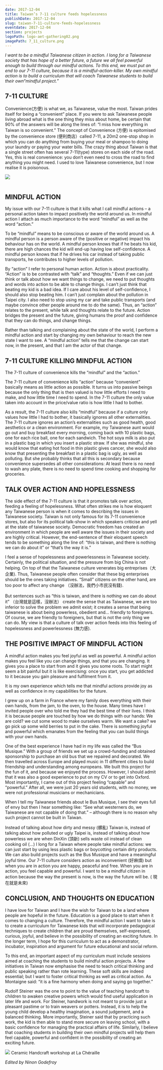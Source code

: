 ```yaml
---
date: 2017-12-04
title: Taiwan’s 7-11 culture feeds hopelessness
publishDate: 2017-12-04
slug: taiwan-7-11-culture-feeds-hopelessness
eventdate: 2017-12-04
section: projects
logoPath: logo-aet-gathering02.png
imagePath: 7_11_culture.png
---
```




*I want to be a mindful Taiwanese citizen in action. I long for a Taiwanese society that has hope of a better future, a future we all feel powerful enough to build through our mindful actions.  To this end, we must put an end to our 7-11 culture, because it is a mindful-action-killer. My own mindful action is to build a curriculum that will coach Taiwanese students to build their own“mindful project.”*


## 7-11 CULTURE


Convenience(方便) is what we, as Taiwanese, value the most. Taiwan prides itself for being a “convenient” place. If you were to ask Taiwanese people living abroad what is the one thing they miss about home, be certain that 90% of the answers will be along the lines of: “I miss how everything in Taiwan is so convenient.” The concept of Convenience (方便) is epitomised by the convenience store (便利商店）called 7-11, a 20m2  one-stop shop in which you can do anything from buying your meal or shampoo to doing your laundry or paying your water bills. The crazy thing about Taiwan is that a single street often has several 7-11(type) stores on each side of the road. Yes, this is real convenience: you don’t even need to cross the road to find anything you might need. I used to love Taiwanese convenience, but I now realise it is poisonous.

<img src="/images/7_11_culture.png"><br/><br/>

## MINDFUL ACTION

My issue with our 7-11 culture is that it kills what I call mindful actions – a personal action taken to impact positively the world around us. In mindful action I attach as much importance to the word “mindful” as well as the word “action.”

To be “mindful” means to be conscious or aware of the world around us. A mindful person is a person aware of the (positive or negative) impact his behaviour has on the world. A mindful person knows that if he beats his kid, there are high chances the kid will end-up having low self-confidence. A mindful person knows that if he drives his car instead of taking public transports, he contributes to higher levels of pollution.

By “action” I refer to personal human action. Action is about practicality. “Action” is to be contrasted  with “talk” and “thoughts.” Even if we can just think or talk about how we want things to change, we need to put thoughts and words into action to be able to change things. I can’t just think that beating my kid is a bad idea. If I care about his level of self-confidence, I should also stop beating him. I can’t just complain about the pollution in Taipei city.  I also need to stop using my car and take public transports (and maybe convince other people around me to do the same). Thus, an “action” relates to the present, while talk and thoughts relate to the future. Action bridges the present and the future, giving humans the proof and confidence that they can do things, and change things.

Rather than talking and complaining about the state of the world, I perform a mindful action and start by changing my own behaviour to reach the new state I want to see. A “mindful action” tells me that the change can start now, in the present, and that I am the actor of that change.

## 7-11 CULTURE KILLING MINDFUL ACTION

The 7-11 culture of convenience kills the “mindful” and the “action.”

The 7-11 culture of convenience kills “action” because “convenient” basically means as little action as possible. It turns us into passive beings because the only thing that is then valued is how little efforts I need to make, and how little time I need to spend. In the 7-11 culture the only value taken into account in the price/value ratio is how little I had to bother.

As a result, the 7-11 culture also kills “mindful” because  if a culture only values  how little I had to bother, it basically ignores all other externalities. The 7-11 culture ignores an action’s externalities such as good health,  good aesthetics or a clean environment.  For example, my Taiwanese aunt would go out and buy breakfast every morning, coming back with 10 plastic bags, one for each rice ball, one for each sandwich. The hot soya milk is also put in a plastic bag in which you insert a plastic straw. If she was  mindful, she would know that eating hot food in thin plastic gives cancer, she would also know that presenting the breakfast in a plastic bag is ugly, as well as polluting. But she probably thinks that all this is secondary because convenience supersedes all other considerations: At least there is no need to wash any plate, there is no need to spend time cooking and shopping for groceries.

## TALK OVER ACTION AND HOPELESSNESS

The  side effect of the 7-11 culture  is that it promotes talk over action, feeding a feeling of hopelessness. What often strikes me is how eloquent any Taiwanese person is when it comes to describing the issues in Taiwanese society. Taiwan is not only famous for its 7-11 convenience stores, but also for its political talk-show in which speakers criticise and yell at the state of taiwanese society. Democratic freedom has created an environment in which people are well aware the issues in their society and are highly critical. However, the end-sentence of their eloquent speech tends to be something along the line of: “this is taiwan, and there is nothing we can do about it” or “that’s the way it is.”

I feel a sense of hopelessness and powerlessness in Taiwanese society. Certainly, the political situation, and the pressure from big China is not helping. On top of that the Taiwanese culture venerates big entreprises（大企業). Thus, Taiwanese people often consider that these big enterprises should be the ones taking initiatives. “Small” citizens on the other hand,  are too poor to affect any change （沒辦法，我們小市民沒有錢).<br/><br/>
But sentences such as “this is taiwan, and there is nothing we can do about it” （台灣就是這樣，沒辦法） create the sense that as Taiwanese, we are too inferior to solve the problem we admit exist; it creates a sense that being taiwanese is about being powerless, obedient and… friendly to foreigners. Of course, we are friendly to foreigners, but that is not the only thing we can do. My view is that a culture of talk over action feeds into this feeling of hopelessness and powerlessness (無力感).

## THE POSITIVE IMPACT OF MINDFUL ACTION

A mindful action makes you feel joyful as well as powerful. A mindful action makes you feel like you can change things, and that you are changing. It gives you a place to start from and it gives you some roots. To start might seem a bit painful but it is like exercising: once you start, you get addicted to it because you gain pleasure and fulfilment from it.

It is my own experience which tells me that mindful actions provide joy as well as confidence in my capabilities for the future.

I grew up on a farm in France where my family does everything with their own hands, from the jam, to the oven, to the house. Many times have I invited people over who told me they had the best time of their lives.  I think it is because people are touched by how we do things with our hands: We are cold? we cut some wood to make ourselves warm. We want a cake? we go pick up some wild berries to put in the cake. There is something joyful and powerful which emanates from the feeling that you can build things with your own hands.

One of the best experience I have had in my life was called the “Bus Musique.” With a group of friends we set up a crowd-funding and obtained sponsorship to purchase an old bus that we repaired and decorated. We then travelled across Europe and played music in 11 different cities to build friendship and understanding among europeans. We built this project for the fun of it, and because we enjoyed the process. However, I should admit that it was also a good experience to put on my CV or to get into Oxford. Most importantly, I came out of this project feeling “capable” and “powerful.” After all, we were just 20 years old students, with no money, we were not professional musicians or mechanicians.

When I tell my Taiwanese friends about le Bus Musique, I see their eyes full of envy but then I hear something like: “See what westerners do, we Taiwanese are not capable of doing that.” – although there is no reason why such project cannot be built in Taiwan.

Instead of talking about how dirty and messy (髒亂) Taiwan is, instead of talking about how polluted or ugly Taipei is, instead of talking about how powerless we are when DinXin (頂新) sells waste oil instead of clean cooking oil (…)  I long for a Taiwan where people take mindful actions: we can just start by using less plastic bags or boycotting certain dirty products. We can also build projects such as the Bus Musique and have a meaningful joyful time. Our  7-11 culture considers action as inconvenient  (好麻煩) but  when you are in action you are happy, peaceful and free. When you are in action, you feel capable and powerful. I want to be a mindful citizen in action because the way the present is now, is the way the future will be. ( 現在就是未來)

## CONCLUSION, AND THOUGHTS ON EDUCATION

I have love for Taiwan and I have the wish for  Taiwan to be a land where people are hopeful in the future. Education is a good place to start when it comes to changing a culture. Therefore, the mindful action I want to take is to create a curriculum for Taiwanese kids that will incorporate pedagogical techniques to create children that are proud themselves, self-expressed, curious, joyful, and believe in the possibility of creating an exciting future. In the longer term, I hope for this curriculum to act as a demonstrator, incubator, inspiration and argument for future educational and social reform.

To this end, an important aspect of my curriculum must include sessions aimed at coaching the students to build mindful action projects. A few initiatives in Taiwan now emphasise the need to teach critical thinking and public speaking rather than rote learning. These soft skills are indeed essential; but I want to foster critical thinking as well as critical action. As Montaigne said: “it is a fine harmony when doing and saying go together.”

Rudolf Steiner was the one to point to the value of teaching handcraft to children to awaken creative powers which would find useful application in later life and work. For Steiner,  handwork is not meant to provide just a pleasant pastime or to train weavers or potters. Instead, it is to help the young child develop a healthy imagination, a sound judgement, and a balanced thinking. More importantly, Steiner said that by practicing such work, the kid is then able to stand more secure on leaving school, with a basic confidence for managing the practical affairs of life. Similarly, I believe that coaching students in building their own mindful projects will help them feel capable, powerful and confident in the possibility of creating an exciting future.

<img src="/images/7_11_culture_2.png">
Ceramic Handcraft workshop at La Chéraille




*Edited by Ninon Godefroy*